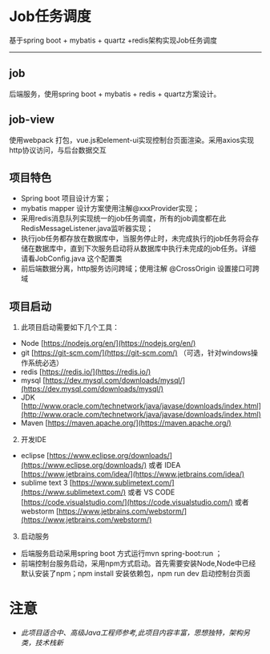 # Job任务调度
基于spring boot + mybatis + quartz +redis架构实现Job任务调度
***
## job
后端服务，使用spring boot + mybatis + redis + quartz方案设计。
## job-view
使用webpack 打包，vue.js和element-ui实现控制台页面渲染。采用axios实现http协议访问，与后台数据交互
## 项目特色
* Spring boot 项目设计方案；
* mybatis mapper 设计方案使用注解@xxxProvider实现；
* 采用redis消息队列实现统一的job任务调度，所有的job调度都在此RedisMessageListener.java监听器实现；
* 执行job任务都存放在数据库中，当服务停止时，未完成执行的job任务将会存储在数据库中，直到下次服务启动将从数据库中执行未完成的job任务。详细请看JobConfig.java 这个配置类
* 前后端数据分离，http服务访问跨域；使用注解 @CrossOrigin 设置接口可跨域
## 项目启动
1. 此项目启动需要如下几个工具：
* Node [https://nodejs.org/en/](https://nodejs.org/en/) 
* git [https://git-scm.com/](https://git-scm.com/) （可选，针对windows操作系统必选）
* redis [https://redis.io/](https://redis.io/)
* mysql [https://dev.mysql.com/downloads/mysql/](https://dev.mysql.com/downloads/mysql/)
* JDK [http://www.oracle.com/technetwork/java/javase/downloads/index.html](http://www.oracle.com/technetwork/java/javase/downloads/index.html)
* Maven [https://maven.apache.org/](https://maven.apache.org/)
2. 开发IDE
* eclipse [https://www.eclipse.org/downloads/](https://www.eclipse.org/downloads/) 或者 IDEA [https://www.jetbrains.com/idea/](https://www.jetbrains.com/idea/)
* sublime text 3 [https://www.sublimetext.com/](https://www.sublimetext.com/) 或者 VS CODE [https://code.visualstudio.com/](https://code.visualstudio.com/) 或者 webstorm [https://www.jetbrains.com/webstorm/](https://www.jetbrains.com/webstorm/)
3. 启动服务
* 后端服务启动采用spring boot 方式运行mvn spring-boot:run ；
* 前端控制台服务启动，采用npm方式启动。首先需要安装Node,Node中已经默认安装了npm；npm install 安装依赖包，npm run dev 启动控制台页面

# 注意
* *此项目适合中、高级Java工程师参考,此项目内容丰富，思想独特，架构另类，技术栈新*



